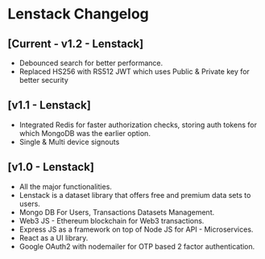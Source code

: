 # Lenstack Changelog

## [Current - v1.2 - Lenstack]
* Debounced search for better performance.
* Replaced HS256 with RS512 JWT which uses Public & Private key for better security

## [v1.1 - Lenstack]
* Integrated Redis for faster authorization checks, storing auth tokens for which MongoDB was the earlier option.
* Single & Multi device signouts

## [v1.0 - Lenstack]
* All the major functionalities.
* Lenstack is a dataset library that offers free and premium data sets to users. 
* Mongo DB For Users, Transactions Datasets Management.
* Web3 JS - Ethereum blockchain for Web3 transactions.
* Express JS as a framework on top of Node JS for API - Microservices.
* React as a UI library.
* Google OAuth2 with nodemailer for OTP based 2 factor authentication.